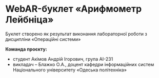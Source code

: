 # WebAR-буклет «Арифмометр Лейбніца»
Буклет створено як результат виконання лабораторної роботи з дисципліни
«Операційні системи»

**Команда проєкту:**
- студент Акімов Андрій Ігорович, група АІ-231
- викладач – Блажко О.А., доцент кафедри інформаційних систем Національного
університету «Одеська політехніка»


